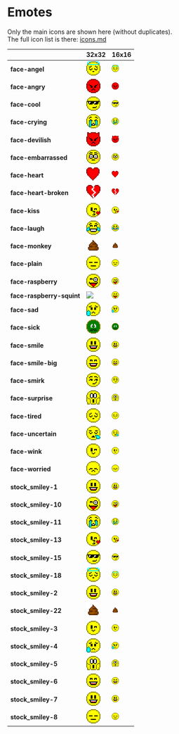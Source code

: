 # Emotes
Only the main icons are shown here (without duplicates).<br>The full icon list is there: [icons.md](icons.md)

| |**32x32**|**16x16**|
|-|-|-|
|**face-angel**|![](32/face-angel.png)|![](16/face-angel.png)|
|**face-angry**|![](32/face-angry.png)|![](16/face-angry.png)|
|**face-cool**|![](32/face-cool.png)|![](16/face-cool.png)|
|**face-crying**|![](32/face-crying.png)|![](16/face-crying.png)|
|**face-devilish**|![](32/face-devilish.png)|![](16/face-devilish.png)|
|**face-embarrassed**|![](32/face-embarrassed.png)|![](16/face-embarrassed.png)|
|**face-heart**|![](32/face-heart.png)|![](16/face-heart.png)|
|**face-heart-broken**|![](32/face-heart-broken.png)|![](16/face-heart-broken.png)|
|**face-kiss**|![](32/face-kiss.png)|![](16/face-kiss.png)|
|**face-laugh**|![](32/face-laugh.png)|![](16/face-laugh.png)|
|**face-monkey**|![](32/face-monkey.png)|![](16/face-monkey.png)|
|**face-plain**|![](32/face-plain.png)|![](16/face-plain.png)|
|**face-raspberry**|![](32/face-raspberry.png)|![](16/face-raspberry.png)|
|**face-raspberry-squint**|![](32/face-raspberry-squint.png)|![](16/face-raspberry-squint.png)|
|**face-sad**|![](32/face-sad.png)|![](16/face-sad.png)|
|**face-sick**|![](32/face-sick.png)|![](16/face-sick.png)|
|**face-smile**|![](32/face-smile.png)|![](16/face-smile.png)|
|**face-smile-big**|![](32/face-smile-big.png)|![](16/face-smile-big.png)|
|**face-smirk**|![](32/face-smirk.png)|![](16/face-smirk.png)|
|**face-surprise**|![](32/face-surprise.png)|![](16/face-surprise.png)|
|**face-tired**|![](32/face-tired.png)|![](16/face-tired.png)|
|**face-uncertain**|![](32/face-uncertain.png)|![](16/face-uncertain.png)|
|**face-wink**|![](32/face-wink.png)|![](16/face-wink.png)|
|**face-worried**|![](32/face-worried.png)|![](16/face-worried.png)|
|**stock_smiley-1**|![](32/stock_smiley-1.png)|![](16/stock_smiley-1.png)|
|**stock_smiley-10**|![](32/stock_smiley-10.png)|![](16/stock_smiley-10.png)|
|**stock_smiley-11**|![](32/stock_smiley-11.png)|![](16/stock_smiley-11.png)|
|**stock_smiley-13**|![](32/stock_smiley-13.png)|![](16/stock_smiley-13.png)|
|**stock_smiley-15**|![](32/stock_smiley-15.png)|![](16/stock_smiley-15.png)|
|**stock_smiley-18**|![](32/stock_smiley-18.png)|![](16/stock_smiley-18.png)|
|**stock_smiley-2**|![](32/stock_smiley-2.png)|![](16/stock_smiley-2.png)|
|**stock_smiley-22**|![](32/stock_smiley-22.png)|![](16/stock_smiley-22.png)|
|**stock_smiley-3**|![](32/stock_smiley-3.png)|![](16/stock_smiley-3.png)|
|**stock_smiley-4**|![](32/stock_smiley-4.png)|![](16/stock_smiley-4.png)|
|**stock_smiley-5**|![](32/stock_smiley-5.png)|![](16/stock_smiley-5.png)|
|**stock_smiley-6**|![](32/stock_smiley-6.png)|![](16/stock_smiley-6.png)|
|**stock_smiley-7**|![](32/stock_smiley-7.png)|![](16/stock_smiley-7.png)|
|**stock_smiley-8**|![](32/stock_smiley-8.png)|![](16/stock_smiley-8.png)|
